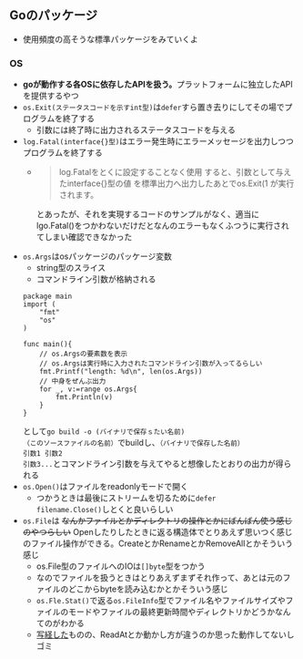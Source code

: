 ## Goのパッケージ
* 使用頻度の高そうな標準パッケージをみていくよ
### OS
* <b>goが動作する各OSに依存したAPIを扱う。</b>プラットフォームに独立したAPIを提供するやつ
* <code>os.Exit(ステータスコードを示すint型)</code>は<code>defer</code>すら置き去りにしてその場でプログラムを終了する
    * 引数には終了時に出力されるステータスコードを与える
* <code>log.Fatal(interface{}型)</code>はエラー発生時にエラーメッセージを出力しつつプログラムを終了する
    * > log.Fatalをとくに設定することなく使用 すると、引数として与えたinterface{}型の値 を標準出力へ出力したあとでos.Exit(1 が実行されます。

        とあったが、それを実現するコードのサンプルがなく、適当にlgo.Fatal()をつかわないだけだとなんのエラーもなくふつうに実行されてしまい確認できなかった
* <code>os.Args</code>はosパッケージのパッケージ変数
    * string型のスライス
    * コマンドライン引数が格納される
    ```
    package main
    import (
        "fmt"
        "os"
    )

    func main(){
        // os.Argsの要素数を表示
        // os.Argsは実行時に入力されたコマンドライン引数が入ってるらしい
        fmt.Printf("length: %d\n", len(os.Args))
        // 中身をぜんぶ出力
        for _, v:=range os.Args{
            fmt.Println(v)
        }
    }
    ```
    として<code>go build -o (バイナリで保存ｓたい名前) （このソースファイルの名前）</code>でbuildし、<code>（バイナリで保存した名前） 引数1 引数2 引数3...</code>とコマンドライン引数を与えてやると想像したとおりの出力が得られる
* <code>os.Open()</code>はファイルをreadonlyモードで開く
    * つかうときは最後にストリームを切るために<code>defer filename.Close()</code>しとくと良いらしい
* <code>os.File</code>は ~~なんかファイルとかディレクトリの操作とかにばんばん使う感じのやつらしい~~ Openしたりしたときに返る構造体でとりあえず思いつく感じのファイル操作ができる。CreateとかRenameとかRemoveAllとかそういう感じ
    * os.File型のファイルへのIOは<code>[]byte</code>型をつかう
    * なのでファイルを扱うときはとりあえずまずそれ作って、あとは元のファイルのどこからbyteを読み込むかとかそういう感じ
    * <code>os.Fle.Stat()</code>で返る<code>os.FileInfo</code>型でファイル名やファイルサイズやファイルのモードやファイルの最終更新時間やディレクトリかどうかなんてのがわかる
    * [写経した](https://github.com/halllllll/startinggo/blob/master/chap7/file2.go)ものの、ReadAtとか動かし方が違うのか思った動作してないしゴミ